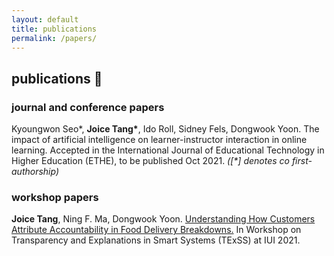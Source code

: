 ```yaml
---
layout: default
title: publications
permalink: /papers/
---
```

## publications 📝

### journal and conference papers
Kyoungwon Seo\*, **Joice Tang\***, Ido Roll, Sidney Fels, Dongwook Yoon. The impact of artificial intelligence on learner-instructor interaction in online learning. Accepted in the International Journal of Educational Technology in Higher Education (ETHE), to be published Oct 2021. *(\[\*\] denotes co first-authorship)*

### workshop papers
**Joice Tang**, Ning F. Ma, Dongwook Yoon. [Understanding How Customers Attribute Accountability in Food Delivery Breakdowns.](http://ceur-ws.org/Vol-2903/IUI21WS-TExSS-14.pdf) In Workshop on Transparency and Explanations in Smart Systems (TExSS) at IUI 2021.